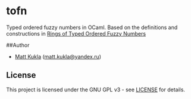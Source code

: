 # tofn
Typed ordered fuzzy numbers in OCaml.  Based on the definitions and constructions in [Rings of Typed Ordered Fuzzy Numbers](https://arxiv.org/abs/2010.07764)

##Author
* [Matt Kukla](https://matt-kukla.github.io) (<matt.kukla@yandex.ru>)

## License
This project is licensed under the GNU GPL v3 - see [LICENSE](LICENSE)
for details.
